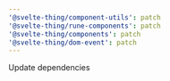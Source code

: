 ```yaml
---
'@svelte-thing/component-utils': patch
'@svelte-thing/rune-components': patch
'@svelte-thing/components': patch
'@svelte-thing/dom-event': patch
---
```


Update dependencies
